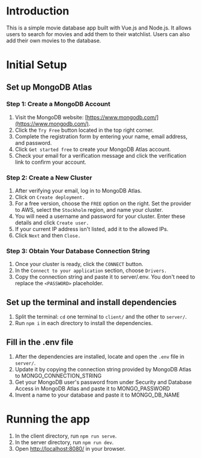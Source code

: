 # Introduction

This is a simple movie database app built with Vue.js and Node.js. It allows users to search for movies and add them to their watchlist. Users can also add their own movies to the database.

# Initial Setup

## Set up MongoDB Atlas

### Step 1: Create a MongoDB Account
1. Visit the MongoDB website: [https://www.mongodb.com/](https://www.mongodb.com/).
2. Click the `Try Free` button located in the top right corner.
3. Complete the registration form by entering your name, email address, and password.
4. Click `Get started free` to create your MongoDB Atlas account.
5. Check your email for a verification message and click the verification link to confirm your account.

### Step 2: Create a New Cluster
1. After verifying your email, log in to MongoDB Atlas.
2. Click on `Create deployment.`
3. For a free version, choose the `FREE` option on the right. Set the provider to AWS, select the `Stockholm` region, and name your cluster.
4. You will need a username and password for your cluster. Enter these details and click `Create user.`
5. If your current IP address isn't listed, add it to the allowed IPs.
6. Click `Next` and then `Close.`

### Step 3: Obtain Your Database Connection String
1. Once your cluster is ready, click the `CONNECT` button.
2. In the `Connect to your application` section, choose `Drivers.`
3. Copy the connection string and paste it to server/.env. You don't need to replace the `<PASSWORD>` placeholder.


## Set up the terminal and install dependencies
1. Split the terminal: `cd` one terminal to `client/` and the other to `server/`.
2. Run `npm i` in each directory to install the dependencies.

## Fill in the .env file
1. After the dependencies are installed, locate and open the `.env` file in `server/`. 
2. Update it by copying the connection string provided by MongoDB Atlas to MONGO_CONNECTION_STRING
3. Get your MongoDB user's password from under Security and Database Access in MongoDB Atlas and paste it to MONGO_PASSWORD
4. Invent a name to your database and paste it to MONGO_DB_NAME

# Running the app
1. In the client directory, run `npm run serve`.
2. In the server directory, run `npm run dev`.
3. Open [http://localhost:8080/](http://localhost:8080/) in your browser.
